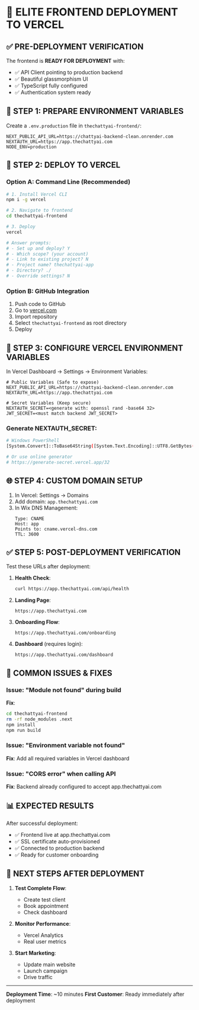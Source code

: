 # 🚀 ELITE FRONTEND DEPLOYMENT TO VERCEL

## ✅ PRE-DEPLOYMENT VERIFICATION

The frontend is **READY FOR DEPLOYMENT** with:
- ✅ API Client pointing to production backend
- ✅ Beautiful glassmorphism UI
- ✅ TypeScript fully configured
- ✅ Authentication system ready

## 🔧 STEP 1: PREPARE ENVIRONMENT VARIABLES

Create a `.env.production` file in `thechattyai-frontend/`:

```env
NEXT_PUBLIC_API_URL=https://chattyai-backend-clean.onrender.com
NEXTAUTH_URL=https://app.thechattyai.com
NODE_ENV=production
```

## 🚀 STEP 2: DEPLOY TO VERCEL

### Option A: Command Line (Recommended)

```bash
# 1. Install Vercel CLI
npm i -g vercel

# 2. Navigate to frontend
cd thechattyai-frontend

# 3. Deploy
vercel

# Answer prompts:
# - Set up and deploy? Y
# - Which scope? (your account)
# - Link to existing project? N
# - Project name? thechattyai-app
# - Directory? ./
# - Override settings? N
```

### Option B: GitHub Integration

1. Push code to GitHub
2. Go to [vercel.com](https://vercel.com)
3. Import repository
4. Select `thechattyai-frontend` as root directory
5. Deploy

## 🔑 STEP 3: CONFIGURE VERCEL ENVIRONMENT VARIABLES

In Vercel Dashboard → Settings → Environment Variables:

```env
# Public Variables (Safe to expose)
NEXT_PUBLIC_API_URL=https://chattyai-backend-clean.onrender.com
NEXTAUTH_URL=https://app.thechattyai.com

# Secret Variables (Keep secure)
NEXTAUTH_SECRET=<generate with: openssl rand -base64 32>
JWT_SECRET=<must match backend JWT_SECRET>
```

### Generate NEXTAUTH_SECRET:
```bash
# Windows PowerShell
[System.Convert]::ToBase64String([System.Text.Encoding]::UTF8.GetBytes((Get-Random -Maximum 999999999).ToString()))

# Or use online generator
# https://generate-secret.vercel.app/32
```

## 🌐 STEP 4: CUSTOM DOMAIN SETUP

1. In Vercel: Settings → Domains
2. Add domain: `app.thechattyai.com`
3. In Wix DNS Management:
   ```
   Type: CNAME
   Host: app
   Points to: cname.vercel-dns.com
   TTL: 3600
   ```

## ✅ STEP 5: POST-DEPLOYMENT VERIFICATION

Test these URLs after deployment:

1. **Health Check**: 
   ```bash
   curl https://app.thechattyai.com/api/health
   ```

2. **Landing Page**: 
   ```
   https://app.thechattyai.com
   ```

3. **Onboarding Flow**:
   ```
   https://app.thechattyai.com/onboarding
   ```

4. **Dashboard** (requires login):
   ```
   https://app.thechattyai.com/dashboard
   ```

## 🚨 COMMON ISSUES & FIXES

### Issue: "Module not found" during build
**Fix**: 
```bash
cd thechattyai-frontend
rm -rf node_modules .next
npm install
npm run build
```

### Issue: "Environment variable not found"
**Fix**: Add all required variables in Vercel dashboard

### Issue: "CORS error" when calling API
**Fix**: Backend already configured to accept app.thechattyai.com

## 📊 EXPECTED RESULTS

After successful deployment:
- ✅ Frontend live at app.thechattyai.com
- ✅ SSL certificate auto-provisioned
- ✅ Connected to production backend
- ✅ Ready for customer onboarding

## 🎯 NEXT STEPS AFTER DEPLOYMENT

1. **Test Complete Flow**:
   - Create test client
   - Book appointment
   - Check dashboard

2. **Monitor Performance**:
   - Vercel Analytics
   - Real user metrics

3. **Start Marketing**:
   - Update main website
   - Launch campaign
   - Drive traffic

---

**Deployment Time**: ~10 minutes
**First Customer**: Ready immediately after deployment 